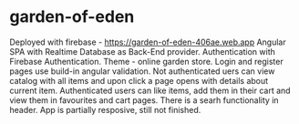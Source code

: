# garden-of-eden
Deployed with firebase -  https://garden-of-eden-406ae.web.app
Angular SPA with Realtime Database as Back-End provider.
Authentication with Firebase Authentication.
Theme - online garden store.
Login and register pages use build-in angular validation.
Not authenticated uers can view catalog with all items and upon click a page opens with details about current item.
Authenticated users can like items, add them in their cart and view them in favourites and cart pages.
There is a searh functionality in header.
App is partially resposive, still not finished.





